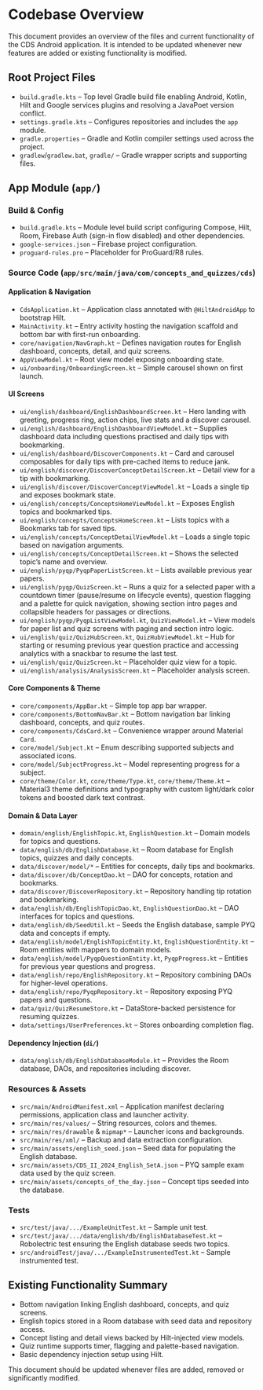 # Codebase Overview

This document provides an overview of the files and current functionality of the CDS Android application.
It is intended to be updated whenever new features are added or existing functionality is modified.

## Root Project Files

- `build.gradle.kts` – Top level Gradle build file enabling Android, Kotlin, Hilt and Google services plugins and resolving a JavaPoet version conflict.
- `settings.gradle.kts` – Configures repositories and includes the `app` module.
- `gradle.properties` – Gradle and Kotlin compiler settings used across the project.
- `gradlew`/`gradlew.bat`, `gradle/` – Gradle wrapper scripts and supporting files.

## App Module (`app/`)

### Build & Config
- `build.gradle.kts` – Module level build script configuring Compose, Hilt, Room, Firebase Auth (sign-in flow disabled) and other dependencies.
- `google-services.json` – Firebase project configuration.
- `proguard-rules.pro` – Placeholder for ProGuard/R8 rules.

### Source Code (`app/src/main/java/com/concepts_and_quizzes/cds`)

#### Application & Navigation
- `CdsApplication.kt` – Application class annotated with `@HiltAndroidApp` to bootstrap Hilt.
- `MainActivity.kt` – Entry activity hosting the navigation scaffold and bottom bar with first-run onboarding.
- `core/navigation/NavGraph.kt` – Defines navigation routes for English dashboard, concepts, detail, and quiz screens.
- `AppViewModel.kt` – Root view model exposing onboarding state.
- `ui/onboarding/OnboardingScreen.kt` – Simple carousel shown on first launch.

#### UI Screens
- `ui/english/dashboard/EnglishDashboardScreen.kt` – Hero landing with greeting, progress ring, action chips, live stats and a discover carousel.
- `ui/english/dashboard/EnglishDashboardViewModel.kt` – Supplies dashboard data including questions practised and daily tips with bookmarking.
- `ui/english/dashboard/DiscoverComponents.kt` – Card and carousel composables for daily tips with pre-cached items to reduce jank.
- `ui/english/discover/DiscoverConceptDetailScreen.kt` – Detail view for a tip with bookmarking.
- `ui/english/discover/DiscoverConceptViewModel.kt` – Loads a single tip and exposes bookmark state.
- `ui/english/concepts/ConceptsHomeViewModel.kt` – Exposes English topics and bookmarked tips.
- `ui/english/concepts/ConceptsHomeScreen.kt` – Lists topics with a Bookmarks tab for saved tips.
- `ui/english/concepts/ConceptDetailViewModel.kt` – Loads a single topic based on navigation arguments.
- `ui/english/concepts/ConceptDetailScreen.kt` – Shows the selected topic’s name and overview.
- `ui/english/pyqp/PyqpPaperListScreen.kt` – Lists available previous year papers.
- `ui/english/pyqp/QuizScreen.kt` – Runs a quiz for a selected paper with a countdown timer (pause/resume on lifecycle events), question flagging and a palette for quick navigation, showing section intro pages and collapsible headers for passages or directions.
- `ui/english/pyqp/PyqpListViewModel.kt`, `QuizViewModel.kt` – View models for paper list and quiz screens with paging and section intro logic.
- `ui/english/quiz/QuizHubScreen.kt`, `QuizHubViewModel.kt` – Hub for starting or resuming previous year question practice and accessing analytics with a snackbar to resume the last test.
- `ui/english/quiz/QuizScreen.kt` – Placeholder quiz view for a topic.
- `ui/english/analysis/AnalysisScreen.kt` – Placeholder analysis screen.

#### Core Components & Theme
- `core/components/AppBar.kt` – Simple top app bar wrapper.
- `core/components/BottomNavBar.kt` – Bottom navigation bar linking dashboard, concepts, and quiz routes.
- `core/components/CdsCard.kt` – Convenience wrapper around Material `Card`.
- `core/model/Subject.kt` – Enum describing supported subjects and associated icons.
- `core/model/SubjectProgress.kt` – Model representing progress for a subject.
- `core/theme/Color.kt`, `core/theme/Type.kt`, `core/theme/Theme.kt` – Material3 theme definitions and typography with custom light/dark color tokens and boosted dark text contrast.

#### Domain & Data Layer
- `domain/english/EnglishTopic.kt`, `EnglishQuestion.kt` – Domain models for topics and questions.
- `data/english/db/EnglishDatabase.kt` – Room database for English topics, quizzes and daily concepts.
- `data/discover/model/*` – Entities for concepts, daily tips and bookmarks.
- `data/discover/db/ConceptDao.kt` – DAO for concepts, rotation and bookmarks.
- `data/discover/DiscoverRepository.kt` – Repository handling tip rotation and bookmarking.
- `data/english/db/EnglishTopicDao.kt`, `EnglishQuestionDao.kt` – DAO interfaces for topics and questions.
- `data/english/db/SeedUtil.kt` – Seeds the English database, sample PYQ data and concepts if empty.
- `data/english/model/EnglishTopicEntity.kt`, `EnglishQuestionEntity.kt` – Room entities with mappers to domain models.
- `data/english/model/PyqpQuestionEntity.kt`, `PyqpProgress.kt` – Entities for previous year questions and progress.
- `data/english/repo/EnglishRepository.kt` – Repository combining DAOs for higher-level operations.
- `data/english/repo/PyqpRepository.kt` – Repository exposing PYQ papers and questions.
- `data/quiz/QuizResumeStore.kt` – DataStore-backed persistence for resuming quizzes.
- `data/settings/UserPreferences.kt` – Stores onboarding completion flag.

#### Dependency Injection (`di/`)
- `data/english/db/EnglishDatabaseModule.kt` – Provides the Room database, DAOs, and repositories including discover.

### Resources & Assets
- `src/main/AndroidManifest.xml` – Application manifest declaring permissions, application class and launcher activity.
- `src/main/res/values/` – String resources, colors and themes.
- `src/main/res/drawable` & `mipmap*` – Launcher icons and backgrounds.
- `src/main/res/xml/` – Backup and data extraction configuration.
- `src/main/assets/english_seed.json` – Seed data for populating the English database.
- `src/main/assets/CDS_II_2024_English_SetA.json` – PYQ sample exam data used by the quiz screen.
- `src/main/assets/concepts_of_the_day.json` – Concept tips seeded into the database.

### Tests
- `src/test/java/.../ExampleUnitTest.kt` – Sample unit test.
- `src/test/java/.../data/english/db/EnglishDatabaseTest.kt` – Robolectric test ensuring the English database seeds two topics.
- `src/androidTest/java/.../ExampleInstrumentedTest.kt` – Sample instrumented test.

## Existing Functionality Summary
- Bottom navigation linking English dashboard, concepts, and quiz screens.
- English topics stored in a Room database with seed data and repository access.
- Concept listing and detail views backed by Hilt-injected view models.
- Quiz runtime supports timer, flagging and palette-based navigation.
- Basic dependency injection setup using Hilt.

This document should be updated whenever files are added, removed or significantly modified.


